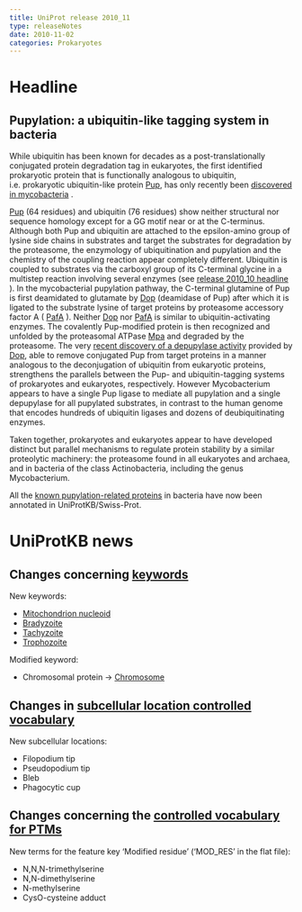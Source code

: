 ```yaml
---
title: UniProt release 2010_11
type: releaseNotes
date: 2010-11-02
categories: Prokaryotes
---
```


# Headline

## Pupylation: a ubiquitin-like tagging system in bacteria

While ubiquitin has been known for decades as a post-translationally conjugated protein degradation tag in eukaryotes, the first identified prokaryotic protein that is functionally analogous to ubiquitin, i.e. prokaryotic ubiquitin-like protein [Pup](http://www.uniprot.org/uniprot/O33246), has only recently been [discovered in mycobacteria](http://www.ncbi.nlm.nih.gov/pubmed/18832610,19028679) .

[Pup](http://www.uniprot.org/uniprot/O33246) (64 residues) and ubiquitin (76 residues) show neither structural nor sequence homology except for a GG motif near or at the C-terminus. Although both Pup and ubiquitin are attached to the epsilon-amino group of lysine side chains in substrates and target the substrates for degradation by the proteasome, the enzymology of ubiquitination and pupylation and the chemistry of the coupling reaction appear completely different. Ubiquitin is coupled to substrates via the carboxyl group of its C-terminal glycine in a multistep reaction involving several enzymes (see [release 2010\_10 headline](http://www.uniprot.org/news/2010/10/05/release) ). In the mycobacterial pupylation pathway, the C-terminal glutamine of Pup is first deamidated to glutamate by [Dop](http://www.uniprot.org/uniprot/O33247) (deamidase of Pup) after which it is ligated to the substrate lysine of target proteins by proteasome accessory factor A ( [PafA](http://www.uniprot.org/uniprot/P64943) ). Neither [Dop](http://www.uniprot.org/uniprot/O33247) nor [PafA](http://www.uniprot.org/uniprot/P64943) is similar to ubiquitin-activating enzymes. The covalently Pup-modified protein is then recognized and unfolded by the proteasomal ATPase [Mpa](http://www.uniprot.org/uniprot/P63345) and degraded by the proteasome. The very [recent discovery of a depupylase activity](http://www.ncbi.nlm.nih.gov/pubmed/20705495) provided by [Dop](http://www.uniprot.org/uniprot/O33247), able to remove conjugated Pup from target proteins in a manner analogous to the deconjugation of ubiquitin from eukaryotic proteins, strengthens the parallels between the Pup- and ubiquitin-tagging systems of prokaryotes and eukaryotes, respectively. However Mycobacterium appears to have a single Pup ligase to mediate all pupylation and a single depupylase for all pupylated substrates, in contrast to the human genome that encodes hundreds of ubiquitin ligases and dozens of deubiquitinating enzymes.

Taken together, prokaryotes and eukaryotes appear to have developed distinct but parallel mechanisms to regulate protein stability by a similar proteolytic machinery: the proteasome found in all eukaryotes and archaea, and in bacteria of the class Actinobacteria, including the genus Mycobacterium.

All the [known pupylation-related proteins](http://www.uniprot.org/uniprot/?query=keyword:833+AND+reviewed:yes+AND+taxonomy:2) in bacteria have now been annotated in UniProtKB/Swiss-Prot.

# UniProtKB news

## Changes concerning [keywords](https://ftp.uniprot.org/pub/databases/uniprot/current_release/knowledgebase/complete/docs/?keywlist)

New keywords:

-   [Mitochondrion nucleoid](http://www.uniprot.org/keywords/KW-1135)
-   [Bradyzoite](http://www.uniprot.org/keywords/KW-1136)
-   [Tachyzoite](http://www.uniprot.org/keywords/KW-1137)
-   [Trophozoite](http://www.uniprot.org/keywords/KW-1138)

Modified keyword:

-   Chromosomal protein -&gt; [Chromosome](http://www.uniprot.org/keywords/KW-0158)

## Changes in [subcellular location controlled vocabulary](https://ftp.uniprot.org/pub/databases/uniprot/current_release/knowledgebase/complete/docs/?subcell)

New subcellular locations:

-   Filopodium tip
-   Pseudopodium tip
-   Bleb
-   Phagocytic cup

## Changes concerning the [controlled vocabulary for PTMs](https://ftp.uniprot.org/pub/databases/uniprot/current_release/knowledgebase/complete/docs/ptmlist)

New terms for the feature key ‘Modified residue’ (‘MOD\_RES’ in the flat file):

-   N,N,N-trimethylserine
-   N,N-dimethylserine
-   N-methylserine
-   CysO-cysteine adduct
